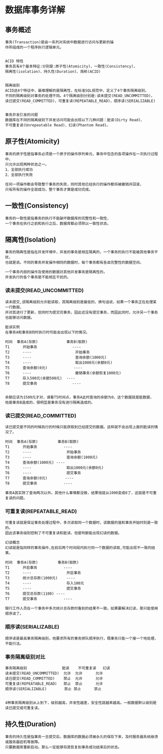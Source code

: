 # 数据库事务详解
## 事务概述
	事务(Transaction)是由一系列对系统中数据进行访问与更新的操
	作所组成的一个程序执行逻辑单元。

	
	ACID 特性
	事务具有4个基本特征:分别是:原子性(Atomicity)，一致性(Consistency)，
	隔离性(isolation)，持久性(Duration)、简称(ACID)

	
	隔离级别
	ACID这4个特征中，最难理解的是隔离性，在标准SQL规范中，定义了4个事务隔离级别，
	不同的隔离级别对事务的处理不同。4个隔离级别分别是:读未提交(READ_UNCOMMITTED)，
	读已提交(READ_COMMITTED)，可重复读(REPEATABLE_READ)，顺序读(SERIALIZABLE)
	
	
	事务并发引发的问题
	数据库在不同的隔离级别下并发访问可能会出现以下几种问题：脏读(Dirty Read)、
	不可重复读(Unrepeatable Read)、幻读(Phantom Read)。
	
	
## 原子性(Atomicity)
	事务的原子性是指事务必须是一个原子的操作序列单元，事务中包含的各项操作在一次执行过程中，
	只允许出现两种状态之一。
	1、全部执行成功
	2、全部执行失败
	
	任何一项操作都会导致整个事务的失败，同时其他已经执行的操作都将被撤销并回滚，
	只有所有的操作全部成功，整个事务才算是成功完成。

## 一致性(Consistency)
	事务的一致性是指事务的执行不能破坏数据库的完整性和一致性，
	一个事务在执行之前和执行之后，数据库都必须除以一致性状态。

## 隔离性(lsolation)
	事务的隔离性是指在并发环境中，并发的事务是相互隔离的，一个事务的执行不能被其他事务干扰，
	也就是说。不同的事务并发操作相同的数据时，每个事务都有各自完整性的数据空间。
	
	一个事务内部的操作及使用的数据对其他并发事务是隔离性的，
	并发执行的各个事务是不能相互干扰的。
	
	
### 读未提交(READ_UNCOMMITTED)
	读未提交,该隔离级别允许脏读取，其隔离级别是最低的，换句话说，如果一个事务正在处理某一行数据，
	并对其进行了更新，但同时为提交完事务，因此还没有提交事务，而因此同时，允许另一个事务也能够访问数据。
	
	脏读实例
	在事务A和事务B同时执行时可能会出现以下的情况。
	
	时间	事务A(存款)				事务B(取款)
	T1		开始事务				----
	T2		----					开始事务
	T3		----					查询余额(1000元)
	T4		----					取出1000元(余额0元)
	T5		查询余额(0元)			----
	T6		----					撤销事务(余额恢复1000元)
	T7		存入500元(余额500元)	----
	T8		提交事务				----
	
	
	余额应该为1500元才对，请看T5时间点，事务A此时查询的余额为0，这个数据就是脏数据，
	他是事务B造成的，很明显是事务没有进行隔离造成的。
	
### 读已提交(READ_COMMITTED)
	读已提交是不同的时候执行的时候只能获取到已经提交的数据。这样就不会出现上面的脏读的情况了。
	
	时间	事务A(存款)			事务B(取款)
	T1		开始事务			----
	T2		----				开始事务
	T3		----				查询余额(1000元)
	T4		查询余额(1000元)	----
	T5		----				取出1000元(余额0元)
	T6		----				提交事务
	T7		查询余额(0元)		----
	T8		提交事务			----
	
	事务A其实除了查询两次以外，其他什么事情都没做，结果钱就从1000变成0了，这就是不可重复读的问题。
	
### 可重复读(REPEATABLE_READ)
	可重复读就是保证事务处理过程中，多次读取同一个数据时，该数据的值和事务开始时刻是一致的。
	因此该事务级别控制了不可重复读和脏读，但是哟额能出现幻读的数据。
	
	幻读概念
	幻读就是指同样的事务操作,在前后两个时间段内执行同一个数据的读取,可能出现不一致的结果。
	
	时间	事务A(存款)			事务B(取款)
	T1		开启事务			----
	T2		----				开启事务
	T3		统计总存款(1000元)	----
	T4		----				存入100元
	T5		----				提交事务
	T6		提交总存款(1100)	----
	T7		提交事务			----
	
	银行工作人员在一个事务中多次统计总存款时看到的结果不一致。如果要解决幻读，那只能使用顺序读了。
	
### 顺序读(SERIALIZABLE)
	顺序读是最高事务隔离级别，他要求所有的事务排队顺序执行，既事务只能一个接一个地处理，不能行法。

### 事务隔离级别对比

	事务隔离级别                脏读	不可重复读	幻读
	读未提交(READ_UNCOMMITTED)  允许	允许		允许
	读已提交(READ_COMMITTED)    禁止	允许		允许
	可重复读(REPEATABLE_READ)   禁止	禁止		允许
	顺序读(SERIALIZABLE)        禁止	禁止		禁止


	4种事务隔离级别从上到下，级别越高，并发性越差，安全性就越来越高。一般数据默认级别是读已提交或可重复读。
	
## 持久性(Duration)
	事务的持久性是指事务一旦提交后，数据库的数据必须被永久的保存下来，及时服务器系统崩溃或服务器宕机等故障。
	只要数据库重新启动。那么一定能够将其恢复到事务成功结束后的状态。
	